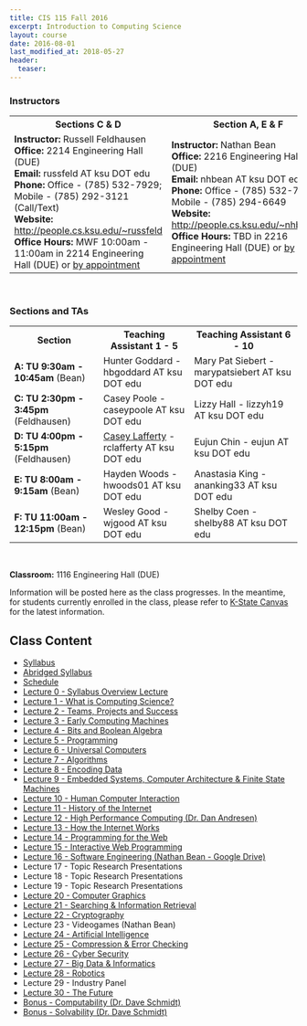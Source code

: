 ```yaml
---
title: CIS 115 Fall 2016
excerpt: Introduction to Computing Science
layout: course
date: 2016-08-01
last_modified_at: 2018-05-27
header:
  teaser:
---
```


<h3>Instructors</h3>
<table>
  <tr>
    <th><b>Sections C & D</b></th>
    <th><b>Section A, E & F</b></th>
    </tr>
  <tr>
    <td style="text-align: left">
      <b>Instructor:</b> Russell Feldhausen<br>
      <b>Office:</b> 2214 Engineering Hall (DUE)<br>
      <b>Email:</b> russfeld AT ksu DOT edu<br>
      <b>Phone:</b> Office - (785) 532-7929; Mobile - (785) 292-3121 (Call/Text)<br>
      <b>Website:</b> <a href="http://people.cs.ksu.edu/~russfeld">http://people.cs.ksu.edu/~russfeld</a><br>
      <b>Office Hours:</b> MWF 10:00am - 11:00am in 2214 Engineering Hall (DUE) or <a href="http://schedule.cs.ksu.edu">by appointment</a><br>
    </td>
    <td style="text-align: left">
      <b>Instructor:</b> Nathan Bean<br>
      <b>Office:</b> 2216 Engineering Hall (DUE)<br>
      <b>Email:</b> nhbean AT ksu DOT edu<br>
      <b>Phone:</b> Office - (785) 532-7942; Mobile - (785) 294-6649<br>
      <b>Website:</b> <a href="http://people.cs.ksu.edu/~nhb7817">http://people.cs.ksu.edu/~nhb7817</a><br>
      <b>Office Hours:</b> TBD in 2216 Engineering Hall (DUE) or <a href="http://schedule.cs.ksu.edu">by appointment</a><br>
    </td>
  </tr>
</table>
<br>
<h3>Sections and TAs</h3>
<table>
  <tr>
    <th><b>Section</b></th>
    <th><b>Teaching Assistant 1 - 5</b></th>
    <th><b>Teaching Assistant 6 - 10</b></th>
  </tr>
  <tr>
    <td style="text-align: left"><b>A: TU 9:30am - 10:45am</b> (Bean)</td>
    <td style="text-align: left">Hunter Goddard - hbgoddard AT ksu DOT edu</td>
    <td style="text-align: left">Mary Pat Siebert - marypatsiebert AT ksu DOT edu</td>
  </tr>
  <tr>
    <td style="text-align: left"><b>C: TU 2:30pm - 3:45pm</b> (Feldhausen)</td>
    <td style="text-align: left">Casey Poole - caseypoole AT ksu DOT edu</td>
    <td style="text-align: left">Lizzy Hall - lizzyh19 AT ksu DOT edu</td>
  </tr>
  <tr>
    <td style="text-align: left"><b>D: TU 4:00pm - 5:15pm</b> (Feldhausen)</td>
    <td style="text-align: left"><a href="http://people.cs.ksu.edu/~rclafferty/">Casey Lafferty</a> - rclafferty AT ksu DOT edu</td>
    <td style="text-align: left">Eujun Chin - eujun AT ksu DOT edu</td>
  </tr>
  <tr>
    <td style="text-align: left"><b>E: TU 8:00am - 9:15am</b> (Bean)</td>
    <td style="text-align: left">Hayden Woods - hwoods01 AT ksu DOT edu</td>
    <td style="text-align: left">Anastasia King - ananking33 AT ksu DOT edu</td>
  </tr>
  <tr>
    <td style="text-align: left"><b>F: TU 11:00am - 12:15pm</b> (Bean)</td>
    <td style="text-align: left">Wesley Good - wjgood AT ksu DOT edu</td>
    <td style="text-align: left">Shelby Coen - shelby88 AT ksu DOT edu</td>
  </tr>
</table>
<br>
<p><b>Classroom:</b> 1116 Engineering Hall (DUE)</p>
<p>Information will be posted here as the class progresses. In the meantime, for students currently enrolled in the class, please refer to <a href="https://canvas.ksu.edu">K-State Canvas</a> for the latest information.</p>

<h2>Class Content</h2>
<ul>
<li><a href="/assets/oldimpress/cis115fall2016/files/Syllabus.pdf">Syllabus</a></li>
<li><a href="/assets/oldimpress/cis115fall2016/files/AbridgedSyllabus.pdf">Abridged Syllabus</a></li>
<li><a href="/assets/oldimpress/cis115fall2016/files/Schedule.pdf">Schedule</a></li>
<li><a href="/assets/oldimpress/cis115fall2016/0syllabus">Lecture 0 - Syllabus Overview Lecture</a></li>
<li><a href="/assets/oldimpress/cis115fall2016/1whatiscs">Lecture 1 - What is Computing Science?</a></li>
<li><a href="/assets/oldimpress/cis115fall2016/2teams">Lecture 2 - Teams, Projects and Success</a></li>
<li><a href="/assets/oldimpress/cis115fall2016/3early">Lecture 3 - Early Computing Machines</a></li>
<li><a href="/assets/oldimpress/cis115fall2016/4boolean">Lecture 4 - Bits and Boolean Algebra</a></li>
<li><a href="/assets/oldimpress/cis115fall2016/5programming">Lecture 5 - Programming</a></li>
<li><a href="/assets/oldimpress/cis115fall2016/6universal">Lecture 6 - Universal Computers</a></li>
<li><a href="/assets/oldimpress/cis115fall2016/7algorithms">Lecture 7 - Algorithms</a></li>
<li><a href="/assets/oldimpress/cis115fall2016/8encoding">Lecture 8 - Encoding Data</a></li>
<li><a href="/assets/oldimpress/cis115fall2016/9embedded">Lecture 9 - Embedded Systems, Computer Architecture & Finite State Machines</a></li>
<li><a href="/assets/oldimpress/cis115fall2016/10hci">Lecture 10 - Human Computer Interaction</a></li>
<li><a href="/assets/oldimpress/cis115fall2016/11internethistory">Lecture 11 - History of the Internet</a></li>
<li><a href="/assets/oldimpress/cis115fall2016/12hpc">Lecture 12 - High Performance Computing (Dr. Dan Andresen)</a></li>
<li><a href="/assets/oldimpress/cis115fall2016/13internettech">Lecture 13 - How the Internet Works</a></li>
<li><a href="/assets/oldimpress/cis115fall2016/14web">Lecture 14 - Programming for the Web</a></li>
<li><a href="/assets/oldimpress/cis115fall2016/15web">Lecture 15 - Interactive Web Programming</a></li>
<li><a href="https://docs.google.com/presentation/d/1_a85VWUpwfbQq5sPVcOKxucFUysxQ7ziQ30G7JodBZw/edit?usp=sharing">Lecture 16 - Software Engineering (Nathan Bean - Google Drive)</a></li>
<li>Lecture 17 - Topic Research Presentations</li>
<li>Lecture 18 - Topic Research Presentations</li>
<li>Lecture 19 - Topic Research Presentations</li>
<li><a href="/assets/oldimpress/cis115fall2016/20graphics">Lecture 20 - Computer Graphics</a></li>
<li><a href="/assets/oldimpress/cis115fall2016/21inforetrieve">Lecture 21 - Searching & Information Retrieval</a></li>
<li><a href="/assets/oldimpress/cis115fall2016/22cryptography">Lecture 22 - Cryptography</a></li>
<li>Lecture 23 - Videogames (Nathan Bean)</li>
<li><a href="/assets/oldimpress/cis115fall2016/24ai">Lecture 24 - Artificial Intelligence</a></li>
<li><a href="/assets/oldimpress/cis115fall2016/25compresserror">Lecture 25 - Compression & Error Checking</a></li>
<li><a href="/assets/oldimpress/cis115fall2016/26cybersecurity">Lecture 26 - Cyber Security</a></li>
<li><a href="/assets/oldimpress/cis115fall2016/27informatics">Lecture 27 - Big Data & Informatics</a></li>
<li><a href="/assets/oldimpress/cis115fall2016/28robotics">Lecture 28 - Robotics</a></li>
<li>Lecture 29 - Industry Panel</li>
<li><a href="/assets/oldimpress/cis115fall2016/30future">Lecture 30 - The Future</a></li>
<li><a href="http://people.cs.ksu.edu/~schmidt/115/halting.html">Bonus - Computability (Dr. Dave Schmidt)</a></li>
<li><a href="http://santos.cs.ksu.edu/schmidt/CIS115/talkS.html">Bonus - Solvability (Dr. Dave Schmidt)</a></li>
</ul>

